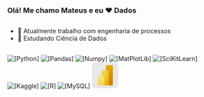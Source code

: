 ### Olá! Me chamo Mateus e eu ❤️ Dados

##
  - 🔭 Atualmente trabalho com engenharia de processos
  - 🌱 Estudando Ciência de Dados
##

<div>

  <link rel="stylesheet" type='text/css' href="https://cdn.jsdelivr.net/gh/devicons/devicon@latest/devicon.min.css" />
  
  <img alt="[Python]" height="60" width="60" src="https://cdn.jsdelivr.net/gh/devicons/devicon@latest/icons/python/python-original.svg">

  
  <img alt="[Pandas]" height="60" width="60" src="https://cdn.jsdelivr.net/gh/devicons/devicon@latest/icons/pandas/pandas-original-wordmark.svg" />

  
  <img alt="[Numpy]" height="60" width="60" src="https://cdn.jsdelivr.net/gh/devicons/devicon@latest/icons/numpy/numpy-original-wordmark.svg" />

  
  <img alt="[MatPlotLib]" height="60" width="60"  src="https://cdn.jsdelivr.net/gh/devicons/devicon@latest/icons/matplotlib/matplotlib-original-wordmark.svg" />
          
  
  <img alt="[SciKitLearn]" height="60" width="60" src="https://cdn.jsdelivr.net/gh/devicons/devicon@latest/icons/scikitlearn/scikitlearn-original.svg" />
          
  
  <img alt="[Kaggle]" height="60" width="60" src="https://cdn.jsdelivr.net/gh/devicons/devicon@latest/icons/kaggle/kaggle-original.svg" />
          

  <img alt="[R]" height="60" width="60" src="https://cdn.jsdelivr.net/gh/devicons/devicon@latest/icons/r/r-original.svg" />

  
  <img alt="[MySQL]" height="60" width="60" src="https://cdn.jsdelivr.net/gh/devicons/devicon@latest/icons/mysql/mysql-original-wordmark.svg" />
          
          
  <img alt="[Python]" height="60" width="60" src="https://github.com/gui-bus/TechIcons/blob/main/Light/Power%20BI.svg">
  
 
</div>
